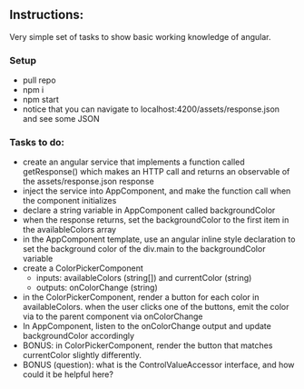 ## Instructions:
Very simple set of tasks to show basic working knowledge of angular.

### Setup
- pull repo
- npm i
- npm start
- notice that you can navigate to localhost:4200/assets/response.json and see some JSON

### Tasks to do:
- create an angular service that implements a function called getResponse() which makes an HTTP call and returns an observable of the assets/response.json response
- inject the service into AppComponent, and make the function call when the component initializes
- declare a string variable in AppComponent called backgroundColor
- when the response returns, set the backgroundColor to the first item in the availableColors array
- in the AppComponent template, use an angular inline style declaration to set the background color of the div.main to the backgroundColor variable
- create a ColorPickerComponent
  - inputs: availableColors (string[]) and currentColor (string)
  - outputs: onColorChange (string)
- in the ColorPickerComponent, render a button for each color in availableColors. when the user clicks one of the buttons, emit the color via to the parent component via onColorChange
- In AppComponent, listen to the onColorChange output and update backgroundColor accordingly
- BONUS: in ColorPickerComponent, render the button that matches currentColor slightly differently.
- BONUS (question): what is the ControlValueAccessor interface, and how could it be helpful here?
